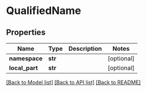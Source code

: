 # QualifiedName

## Properties
Name | Type | Description | Notes
------------ | ------------- | ------------- | -------------
**namespace** | **str** |  | [optional] 
**local_part** | **str** |  | [optional] 

[[Back to Model list]](../README.md#documentation-for-models) [[Back to API list]](../README.md#documentation-for-api-endpoints) [[Back to README]](../README.md)


